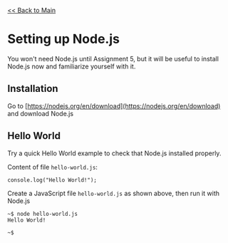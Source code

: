 [<< Back to Main](../)

# Setting up Node.js

You won't need Node.js until Assignment 5, but it will be useful to install Node.js now and familiarize yourself with it.


## Installation

Go to [https://nodejs.org/en/download](https://nodejs.org/en/download) and download Node.js


## Hello World

Try a quick Hello World example to check that Node.js installed properly.


Content of file `hello-world.js`:
```
console.log("Hello World!");
```


Create a JavaScript file `hello-world.js` as shown above, then run it with Node.js
```
~$ node hello-world.js
Hello World!

~$
```